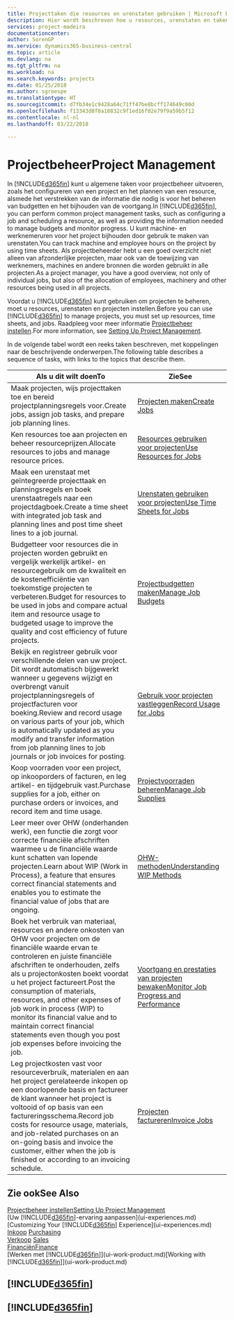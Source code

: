 ```yaml
---
title: Projecttaken die resources en urenstaten gebruiken | Microsoft Docs
description: Hier wordt beschreven hoe u resources, urenstaten en taken gebruikt om projecten te beheren.
services: project-madeira
documentationcenter: 
author: SorenGP
ms.service: dynamics365-business-central
ms.topic: article
ms.devlang: na
ms.tgt_pltfrm: na
ms.workload: na
ms.search.keywords: projects
ms.date: 01/25/2018
ms.author: sgroespe
ms.translationtype: HT
ms.sourcegitcommit: d7fb34e1c9428a64c71ff47be8bcff174649c00d
ms.openlocfilehash: f13343d8f0a18832c9f1ed16f02e79f9a59b5f12
ms.contentlocale: nl-nl
ms.lasthandoff: 03/22/2018

---
```

# <a name="project-management"></a><span data-ttu-id="414be-103">Projectbeheer</span><span class="sxs-lookup"><span data-stu-id="414be-103">Project Management</span></span>
<span data-ttu-id="414be-104">In [!INCLUDE[d365fin](includes/d365fin_md.md)] kunt u algemene taken voor projectbeheer uitvoeren, zoals het configureren van een project en het plannen van een resource, alsmede het verstrekken van de informatie die nodig is voor het beheren van budgetten en het bijhouden van de voortgang.</span><span class="sxs-lookup"><span data-stu-id="414be-104">In [!INCLUDE[d365fin](includes/d365fin_md.md)], you can perform common project management tasks, such as configuring a job and scheduling a resource, as well as providing the information needed to manage budgets and monitor progress.</span></span> <span data-ttu-id="414be-105">U kunt machine- en werknemeruren voor het project bijhouden door gebruik te maken van urenstaten.</span><span class="sxs-lookup"><span data-stu-id="414be-105">You can track machine and employee hours on the project by using time sheets.</span></span> <span data-ttu-id="414be-106">Als projectbeheerder hebt u een goed overzicht niet alleen van afzonderlijke projecten, maar ook van de toewijzing van werknemers, machines en andere bronnen die worden gebruikt in alle projecten.</span><span class="sxs-lookup"><span data-stu-id="414be-106">As a project manager, you have a good overview, not only of individual jobs, but also of the allocation of employees, machinery and other resources being used in all projects.</span></span>

<span data-ttu-id="414be-107">Voordat u [!INCLUDE[d365fin](includes/d365fin_md.md)] kunt gebruiken om projecten te beheren, moet u resources, urenstaten en projecten instellen.</span><span class="sxs-lookup"><span data-stu-id="414be-107">Before you can use [!INCLUDE[d365fin](includes/d365fin_md.md)] to manage projects, you must set up resources, time sheets, and jobs.</span></span> <span data-ttu-id="414be-108">Raadpleeg voor meer informatie [Projectbeheer instellen](projects-setup-projects.md).</span><span class="sxs-lookup"><span data-stu-id="414be-108">For more information, see [Setting Up Project Management](projects-setup-projects.md).</span></span>  

<span data-ttu-id="414be-109">In de volgende tabel wordt een reeks taken beschreven, met koppelingen naar de beschrijvende onderwerpen.</span><span class="sxs-lookup"><span data-stu-id="414be-109">The following table describes a sequence of tasks, with links to the topics that describe them.</span></span>

| <span data-ttu-id="414be-110">Als u dit wilt doen</span><span class="sxs-lookup"><span data-stu-id="414be-110">To</span></span> | <span data-ttu-id="414be-111">Zie</span><span class="sxs-lookup"><span data-stu-id="414be-111">See</span></span> |
| --- | --- |
| <span data-ttu-id="414be-112">Maak projecten, wijs projecttaken toe en bereid projectplanningsregels voor.</span><span class="sxs-lookup"><span data-stu-id="414be-112">Create jobs, assign job tasks, and prepare job planning lines.</span></span> |[<span data-ttu-id="414be-113">Projecten maken</span><span class="sxs-lookup"><span data-stu-id="414be-113">Create Jobs</span></span>](projects-how-create-jobs.md) |
| <span data-ttu-id="414be-114">Ken resources toe aan projecten en beheer resourceprijzen.</span><span class="sxs-lookup"><span data-stu-id="414be-114">Allocate resources to jobs and manage resource prices.</span></span> |[<span data-ttu-id="414be-115">Resources gebruiken voor projecten</span><span class="sxs-lookup"><span data-stu-id="414be-115">Use Resources for Jobs</span></span>](projects-how-use-resources.md) |
| <span data-ttu-id="414be-116">Maak een urenstaat met geïntegreerde projecttaak en planningsregels en boek urenstaatregels naar een projectdagboek.</span><span class="sxs-lookup"><span data-stu-id="414be-116">Create a time sheet with integrated job task and planning lines and post time sheet lines to a job journal.</span></span> |[<span data-ttu-id="414be-117">Urenstaten gebruiken voor projecten</span><span class="sxs-lookup"><span data-stu-id="414be-117">Use Time Sheets for Jobs</span></span>](projects-how-use-time-sheets.md) |
| <span data-ttu-id="414be-118">Budgetteer voor resources die in projecten worden gebruikt en vergelijk werkelijk artikel- en resourcegebruik om de kwaliteit en de kostenefficiëntie van toekomstige projecten te verbeteren.</span><span class="sxs-lookup"><span data-stu-id="414be-118">Budget for resources to be used in jobs and compare actual item and resource usage to budgeted usage to improve the quality and cost efficiency of future projects.</span></span> |[<span data-ttu-id="414be-119">Projectbudgetten maken</span><span class="sxs-lookup"><span data-stu-id="414be-119">Manage Job Budgets</span></span>](projects-how-manage-budgets.md) |
| <span data-ttu-id="414be-120">Bekijk en registreer gebruik voor verschillende delen van uw project. Dit wordt automatisch bijgewerkt wanneer u gegevens wijzigt en overbrengt vanuit projectplanningsregels of projectfacturen voor boeking.</span><span class="sxs-lookup"><span data-stu-id="414be-120">Review and record usage on various parts of your job, which is automatically updated as you modify and transfer information from job planning lines to job journals or job invoices for posting.</span></span> |[<span data-ttu-id="414be-121">Gebruik voor projecten vastleggen</span><span class="sxs-lookup"><span data-stu-id="414be-121">Record Usage for Jobs</span></span>](projects-how-record-job-usage.md) |
| <span data-ttu-id="414be-122">Koop voorraden voor een project, op inkooporders of facturen, en leg artikel- en tijdgebruik vast.</span><span class="sxs-lookup"><span data-stu-id="414be-122">Purchase supplies for a job, either on purchase orders or invoices, and record item and time usage.</span></span> |[<span data-ttu-id="414be-123">Projectvoorraden beheren</span><span class="sxs-lookup"><span data-stu-id="414be-123">Manage Job Supplies</span></span>](projects-how-manage-project-supplies.md) |
| <span data-ttu-id="414be-124">Leer meer over OHW (onderhanden werk), een functie die zorgt voor correcte financiële afschriften waarmee u de financiële waarde kunt schatten van lopende projecten.</span><span class="sxs-lookup"><span data-stu-id="414be-124">Learn about WIP (Work in Process), a feature that ensures correct financial statements and enables you to estimate the financial value of jobs that are ongoing.</span></span> |[<span data-ttu-id="414be-125">OHW-methoden</span><span class="sxs-lookup"><span data-stu-id="414be-125">Understanding WIP Methods</span></span>](projects-understanding-wip.md) |
| <span data-ttu-id="414be-126">Boek het verbruik van materiaal, resources en andere onkosten van OHW voor projecten om de financiële waarde ervan te controleren en juiste financiële afschriften te onderhouden, zelfs als u projectonkosten boekt voordat u het project factureert.</span><span class="sxs-lookup"><span data-stu-id="414be-126">Post the consumption of materials, resources, and other expenses of job work in process (WIP) to monitor its financial value and to maintain correct financial statements even though you post job expenses before invoicing the job.</span></span> |[<span data-ttu-id="414be-127">Voortgang en prestaties van projecten bewaken</span><span class="sxs-lookup"><span data-stu-id="414be-127">Monitor Job Progress and Performance</span></span>](projects-how-monitor-progress-performance.md) |
| <span data-ttu-id="414be-128">Leg projectkosten vast voor resourceverbruik, materialen en aan het project gerelateerde inkopen op een doorlopende basis en factureer de klant wanneer het project is voltooid of op basis van een factureringsschema.</span><span class="sxs-lookup"><span data-stu-id="414be-128">Record job costs for resource usage, materials, and job-related purchases on an on-going basis and invoice the customer, either when the job is finished or according to an invoicing schedule.</span></span> |[<span data-ttu-id="414be-129">Projecten factureren</span><span class="sxs-lookup"><span data-stu-id="414be-129">Invoice Jobs</span></span>](projects-how-invoice-jobs.md) |

## <a name="see-also"></a><span data-ttu-id="414be-130">Zie ook</span><span class="sxs-lookup"><span data-stu-id="414be-130">See Also</span></span>
[<span data-ttu-id="414be-131">Projectbeheer instellen</span><span class="sxs-lookup"><span data-stu-id="414be-131">Setting Up Project Management</span></span>](projects-setup-projects.md)  
<span data-ttu-id="414be-132">[Uw [!INCLUDE[d365fin](includes/d365fin_md.md)]-ervaring aanpassen](ui-experiences.md)    </span><span class="sxs-lookup"><span data-stu-id="414be-132">[Customizing Your [!INCLUDE[d365fin](includes/d365fin_md.md)] Experience](ui-experiences.md)    </span></span>  
<span data-ttu-id="414be-133">[Inkoop](purchasing-manage-purchasing.md)       </span><span class="sxs-lookup"><span data-stu-id="414be-133">[Purchasing](purchasing-manage-purchasing.md)       </span></span>  
<span data-ttu-id="414be-134">[Verkoop](sales-manage-sales.md)  </span><span class="sxs-lookup"><span data-stu-id="414be-134">[Sales](sales-manage-sales.md)  </span></span>  
[<span data-ttu-id="414be-135">Financiën</span><span class="sxs-lookup"><span data-stu-id="414be-135">Finance</span></span>](finance.md)  
<span data-ttu-id="414be-136">[Werken met [!INCLUDE[d365fin](includes/d365fin_md.md)]](ui-work-product.md)</span><span class="sxs-lookup"><span data-stu-id="414be-136">[Working with [!INCLUDE[d365fin](includes/d365fin_md.md)]](ui-work-product.md)</span></span>  

## [!INCLUDE[d365fin](includes/free_trial_md.md)]  
## [!INCLUDE[d365fin](includes/training_link_md.md)]

